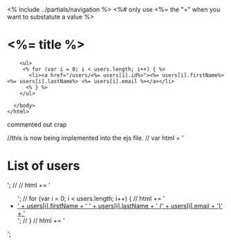 <!DOCTYPE html>
<html>
  <head>
    <meta charset="utf-8">
    <title><%= title %></title>
  </head>
  <body>
    <% include ../partials/navigation %>
    <%# only use <%= the "=" when you want to substatute a value %>
    <h1><%= title %></h1>


        <ul>
         <% for (var i = 0; i < users.length; i++) { %>
           <li><a href="/users/<%= users[i].id%>"><%= users[i].firstName%> <%= users[i].lastName%> <%= users[i].email %></a></li>
          <% } %>
        </ul>

      </body>
    </html>



commented out crap


//this is now being implemented into the ejs file.
// var html = '<h1>List of users</h1>';
//
// html += '<ul>';
// for (var i = 0; i < users.length; i++) {
//   html += '<li><a href="/users/' + users[i].id + '">' + users[i].firstName + ' ' + users[i].lastName + ' (' + users[i].email + ')' + '</a></li>';
// }
// html += '</ul>';
